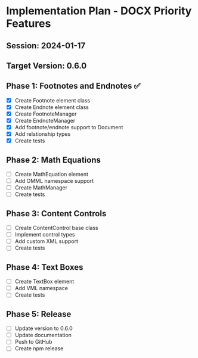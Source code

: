 # Implementation Plan - DOCX Priority Features

## Session: 2024-01-17

## Target Version: 0.6.0

## Phase 1: Footnotes and Endnotes ✅

- [x] Create Footnote element class
- [x] Create Endnote element class
- [x] Create FootnoteManager
- [x] Create EndnoteManager
- [x] Add footnote/endnote support to Document
- [x] Add relationship types
- [x] Create tests

## Phase 2: Math Equations

- [ ] Create MathEquation element
- [ ] Add OMML namespace support
- [ ] Create MathManager
- [ ] Create tests

## Phase 3: Content Controls

- [ ] Create ContentControl base class
- [ ] Implement control types
- [ ] Add custom XML support
- [ ] Create tests

## Phase 4: Text Boxes

- [ ] Create TextBox element
- [ ] Add VML namespace
- [ ] Create tests

## Phase 5: Release

- [ ] Update version to 0.6.0
- [ ] Update documentation
- [ ] Push to GitHub
- [ ] Create npm release
